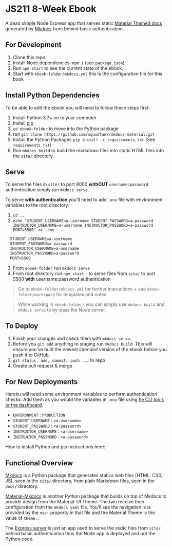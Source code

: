 # JS211 8-Week Ebook

A dead simple Node Express app that serves static [Material Themed docs](https://squidfunk.github.io/mkdocs-material/) generated by [Mkdocs](https://www.mkdocs.org/) from behind basic authentication.

## For Development

1. Clone this repo
2. Install Node dependencies: `npm i` (see `package.json`)
3. Run `npm start` to see the current state of the ebook.
4. Start with `ebook-folder/mkdocs.yml` this is the configuration file for this book

## Install Python Dependencies

To be able to edit the ebook you will need to follow these steps first:

1. Install Python 3.7+ on to your computer
2. Install [pip](https://pip.pypa.io/en/stable/installing/)
3. `cd ebook-folder` to move into the Python package
4. run `git clone https://github.com/squidfunk/mkdocs-material.git`
5. Install the Python Packages `pip install -r requirements.txt` (See `requirements.txt`)
6. Run `mkdocs build` to build the markdown files into static HTML files into the `site/` directory.

## Serve

To serve the files in `site/` to port 8000 **withOUT** `username:password` authentication simply run `mkdocs serve`.

To serve **with authentication** you'll need to add `.env` file with environment variables to the root directory:

1. `cd ..`
2. `echo "STUDENT_USERNAME=a-username STUDENT_PASSWORD=a-password INSTRUCTOR_USERNAME=a-username INSTRUCTOR_PASSWORD=a-password PORT=5500" >> .env`
  
  ```txt
    STUDENT_USERNAME=a-username
    STUDENT_PASSWORD=a-password
    INSTRUCTOR_USERNAME=a-username
    INSTRUCTOR_PASSWORD=a-password
    PORT=5500
  ```

3. From `ebook-folder` run `mkdocs serve`
4. From root directory run `npm start` - to serve files from `site/` to port 5500 **with** username:password authentication

  > Go to `ebook-folder/mkdocs.yml` for further instructions + see `ebook-folder/workspace` for templates and notes.

  > While working in `ebook-folder/` you can simply use `mkdocs build` and `mkdocs serve` to by-pass the Node server.

## To Deploy

1. Finish your changes and check them with `mkdocs serve`.
2. Before you `git add` anything to staging run `mkdocs build`. This will ensure you've built the newest *intended* version of the ebook before you push it to GitHub.
3. `git status, add, commit, push ...` to repo
4. Create pull request & merge

## For New Deployments

Heroku will need some environment variables to perform authentication checks. Add them as you would the variables in `.env` file using [he CLI tools or the dashboard](https://devcenter.heroku.com/articles/config-vars).

* `ENVIRONMENT` : `PRODUCTION`
*  `STUDENT_USERNAME` : `<a-username>`
*  `STUDENT_PASSWORD` : `<a-password>`
*  `INSTRUCTOR_USERNAME` : `<a-username>`
*  `INSTRUCTOR_PASSWORD` : `<a-password>`

How to install Python and pip instructions here:

## Functional Overview

[Mkdocs](https://www.mkdocs.org/) is a Python package that generates statics web files (HTML, CSS, JS), seen in the `site/` directory, from plain Markdown files, seen in the `docs/` directory.

[Material-Mkdocs](https://squidfunk.github.io/mkdocs-material/) is another Python package that builds on top of Mkdocs to provide design from the Material-UI Theme. The two receive their configuration from the `mkdocs.yaml` file. You'll see the navigation is is provided by the `nav:` property in that file and the Material Theme is the value of `theme:`.

The [Express server](https://expressjs.com/) is just an app used to serve the static files from `site/` behind basic authentication thus the Node app is deployed and not the Python code.